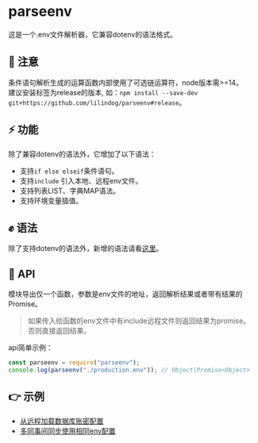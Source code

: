 # parseenv

这是一个.env文件解析器，它兼容dotenv的语法格式。

## 🚨 注意
条件语句解析生成的运算函数内部使用了可选链运算符，node版本需>=14。      
建议安装标签为release的版本, 如：`npm install --save-dev git+https://github.com/lilindog/parseenv#release`。        


## ⚡ 功能
除了兼容dotenv的语法外，它增加了以下语法：   
* 支持`if else elseif`条件语句。  
* 支持`include` 引入本地、远程env文件。
* 支持列表LIST、字典MAP语法。
* 支持环境变量插值。   

## ✊ 语法
除了支持dotenv的语法外，新增的语法请看[这里](./doc/grammar.md)。   

## 🔨 API
模块导出仅一个函数，参数是env文件的地址，返回解析结果或者带有结果的Promise。     
>如果传入给函数的env文件中有include远程文件则返回结果为promise。  
>否则直接返回结果。   

api简单示例：
```js
const parseenv = require("parseenv");
console.log(parseenv("./production.env")); // Object|Promise<Object>
```

## 👉 示例
* [从远程加载数据库账密配置](./doc/example1.md)
* [多同事间同步使用相同env配置](./doc/example2.md)
